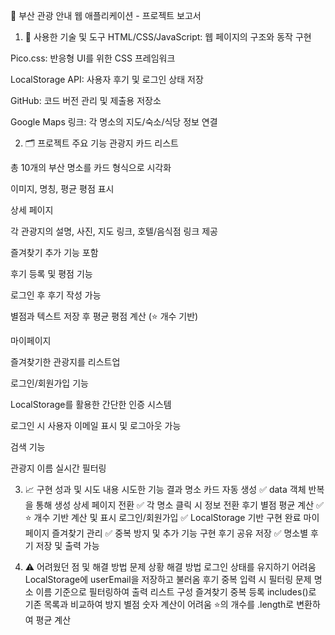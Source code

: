 📄 부산 관광 안내 웹 애플리케이션 - 프로젝트 보고서
1. 🔧 사용한 기술 및 도구
HTML/CSS/JavaScript: 웹 페이지의 구조와 동작 구현

Pico.css: 반응형 UI를 위한 CSS 프레임워크

LocalStorage API: 사용자 후기 및 로그인 상태 저장

GitHub: 코드 버전 관리 및 제출용 저장소

Google Maps 링크: 각 명소의 지도/숙소/식당 정보 연결

2. 🗂️ 프로젝트 주요 기능
관광지 카드 리스트

총 10개의 부산 명소를 카드 형식으로 시각화

이미지, 명칭, 평균 평점 표시

상세 페이지

각 관광지의 설명, 사진, 지도 링크, 호텔/음식점 링크 제공

즐겨찾기 추가 기능 포함

후기 등록 및 평점 기능

로그인 후 후기 작성 가능

별점과 텍스트 저장 후 평균 평점 계산 (⭐ 개수 기반)

마이페이지

즐겨찾기한 관광지를 리스트업

로그인/회원가입 기능

LocalStorage를 활용한 간단한 인증 시스템

로그인 시 사용자 이메일 표시 및 로그아웃 가능

검색 기능

관광지 이름 실시간 필터링

3. 📈 구현 성과 및 시도 내용
시도한 기능	결과
명소 카드 자동 생성	✅ data 객체 반복을 통해 생성
상세 페이지 전환	✅ 각 명소 클릭 시 정보 전환
후기 별점 평균 계산	✅ ⭐ 개수 기반 계산 및 표시
로그인/회원가입	✅ LocalStorage 기반 구현 완료
마이페이지 즐겨찾기 관리	✅ 중복 방지 및 추가 기능 구현
후기 공유 저장	✅ 명소별 후기 저장 및 출력 가능

4. ⚠️ 어려웠던 점 및 해결 방법
문제 상황	해결 방법
로그인 상태를 유지하기 어려움	LocalStorage에 userEmail을 저장하고 불러옴
후기 중복 입력 시 필터링 문제	명소 이름 기준으로 필터링하여 출력 리스트 구성
즐겨찾기 중복 등록	includes()로 기존 목록과 비교하여 방지
별점 숫자 계산이 어려움	⭐의 개수를 .length로 변환하여 평균 계산
